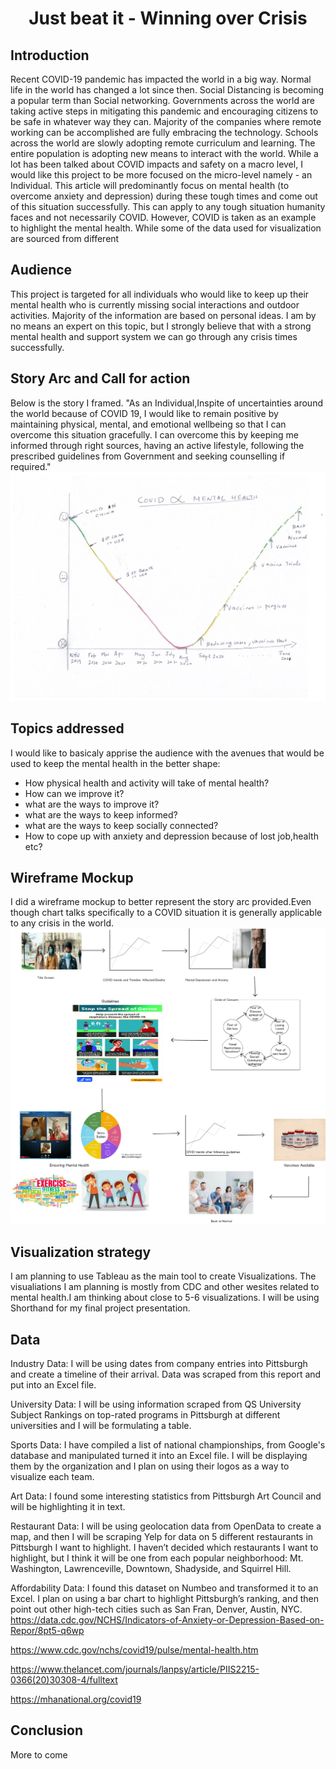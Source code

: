 <div align="center"><h1><b>Just beat it - Winning over Crisis</b></h1></div>

## Introduction

Recent COVID-19 pandemic has impacted the world in a big way. Normal life in the world has changed a lot since then. Social Distancing is becoming a popular term than Social networking. Governments across the world are taking active steps in mitigating this pandemic and encouraging citizens to be safe in whatever way they can. Majority of the companies where remote working can be accomplished are fully embracing the technology. Schools across the world are slowly adopting remote curriculum and learning. The entire population is adopting new means to interact with the world. While a lot has been talked about COVID impacts and safety on a macro level, I would like this project to be more focused on the micro-level namely - an Individual. This article will predominantly focus on mental health (to overcome anxiety and depression) during these tough times and come out of this situation successfully. This can apply to any tough situation humanity faces and not necessarily COVID. However, COVID is taken as an example to highlight the mental health. While some of the data used for visualization are sourced from different 

## Audience

This project is targeted for all individuals who would like to keep up their mental health who is currently missing social interactions and outdoor activities. Majority of the information are based on personal ideas. I am by no means an expert on this topic, but I strongly believe that with a strong mental health and support system we can go through any crisis times successfully.

## Story Arc and Call for action
Below is the story I framed.
"As an Individual,Inspite of uncertainties around the world because of COVID 19, I would like to remain positive by maintaining physical, mental, and emotional wellbeing so that I can overcome this situation gracefully. I can overcome this by keeping me informed through right sources, having an active lifestyle, following the prescribed guidelines from Government and seeking counselling if required."
![StoryArc](StoryArc.jpg)

## Topics addressed

I would like to basicaly apprise the audience with the avenues that would be used to keep the mental health in the better shape:
  * How physical health and activity will take of mental health?
  * How can we improve it?
  * what are the ways to improve it?
  * what are the ways to keep informed?
  * what are the ways to keep socially connected?
  * How to cope up with anxiety and depression because of lost job,health etc?

## Wireframe Mockup

I did a wireframe mockup to better represent the story arc provided.Even though chart talks specifically to a COVID situation it is generally applicable to any crisis in the world.
![Mental Health wireframe mockup](Mockup-MentalHealth.png)

## Visualization strategy

I am planning to use Tableau as the main tool to create Visualizations. The visualiations I am planning is mostly from CDC and other wesites related to mental health.I am thinking about close to 5-6 visualizations. I will be using Shorthand for my final project presentation.

## Data


Industry Data: I will be using dates from company entries into Pittsburgh and create a timeline of their arrival. Data was scraped from this report and put into an Excel file.

University Data: I will be using information scraped from QS University Subject Rankings on top-rated programs in Pittsburgh at different universities and I will be formulating a table.

Sports Data: I have compiled a list of national championships, from Google's database and manipulated turned it into an Excel file.  I will be displaying them by the organization and I plan on using their logos as a way to visualize each team.

Art Data: I found some interesting statistics from Pittsburgh Art Council and will be highlighting it in text.

Restaurant Data: I will be using geolocation data from OpenData to create a map, and then I will be scraping Yelp for data on 5 different restaurants in Pittsburgh I want to highlight. I haven’t decided which restaurants I want to highlight, but I think it will be one from each popular neighborhood: Mt. Washington, Lawrenceville, Downtown, Shadyside, and Squirrel Hill.

Affordability Data: I found this dataset on Numbeo and transformed it to an Excel. I plan on using a bar chart to highlight Pittsburgh’s ranking, and then point out other high-tech cities such as San Fran, Denver, Austin, NYC.    
https://data.cdc.gov/NCHS/Indicators-of-Anxiety-or-Depression-Based-on-Repor/8pt5-q6wp

https://www.cdc.gov/nchs/covid19/pulse/mental-health.htm

https://www.thelancet.com/journals/lanpsy/article/PIIS2215-0366(20)30308-4/fulltext

https://mhanational.org/covid19

## Conclusion 
More to come
